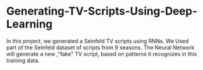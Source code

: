 # Generating-TV-Scripts-Using-Deep-Learning

In this project, we generated a Seinfeld TV scripts using RNNs. We  Used part of the Seinfeld dataset of scripts from 9 seasons. The Neural Network  will generate a new ,"fake" TV script, based on patterns it recognizes in this training data.



